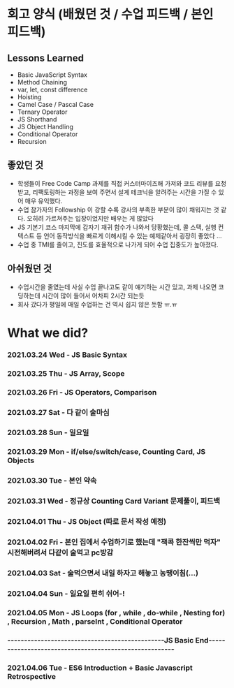 # 회고 양식 (배웠던 것 / 수업 피드백 / 본인 피드백)

## Lessons Learned
- Basic JavaScript Syntax
- Method Chaining
- var, let, const difference
- Hoisting
- Camel Case / Pascal Case
- Ternary Operator
- JS Shorthand
- JS Object Handling
- Conditional Operator
- Recursion

## 좋았던 것
- 학생들이 Free Code Camp 과제를 직접 커스터마이즈해 가져와 코드 리뷰를 요청받고, 리팩토링하는 과정을 보여 주면서 설계 테크닉을 알려주는 시간을 가질 수 있어 매우 유익했다.
- 수업 참가자의 Followship 이 강할 수록 강사의 부족한 부분이 많이 채워지는 것 같다. 오히려 가르쳐주는 입장이었지만 배우는 게 많았다
- JS 기본기 코스 마지막에 갑자기 재귀 함수가 나와서 당황했는데, 콜 스택, 실행 컨텍스트 등 언어 동작방식을 빠르게 이해시킬 수 있는 예제같아서 굉장히 좋았다 ...
- 수업 중 TMI를 줄이고, 진도를 효율적으로 나가게 되어 수업 집중도가 높아졌다.

## 아쉬웠던 것
- 수업시간을 줄였는데 사실 수업 끝나고도 같이 얘기하는 시간 있고, 과제 나오면 코딩하는데 시간이 많이 들어서 어차피 2시간 되는듯
- 회사 갔다가 평일에 매일 수업하는 건 역시 쉽지 않은 듯함 ㅠ.ㅠ

# What we did?

### 2021.03.24 Wed - JS Basic Syntax
### 2021.03.25 Thu - JS Array, Scope
### 2021.03.26 Fri - JS Operators, Comparison
### 2021.03.27 Sat - 다 같이 술마심
### 2021.03.28 Sun - 일요일
### 2021.03.29 Mon - if/else/switch/case, Counting Card, JS Objects
### 2021.03.30 Tue - 본인 약속
### 2021.03.31 Wed - 정규상 Counting Card Variant 문제풀이, 피드백
### 2021.04.01 Thu - JS Object (따로 문서 작성 예정)
### 2021.04.02 Fri - 본인 집에서 수업하기로 했는데 "잭콕 한잔씩만 먹자" 시전해버려서 다같이 술먹고 pc방감
### 2021.04.03 Sat - 술먹으면서 내일 하자고 해놓고 농땡이침(...)
### 2021.04.04 Sun - 일요일 편히 쉬어-!
### 2021.04.05 Mon - JS Loops (for , while , do-while , Nesting for) , Recursion , Math , parseInt , Conditional Operator
### -----------------------------------------------JS Basic End-------------------------------------------------------
### 2021.04.06 Tue - ES6 Introduction + Basic Javascript Retrospective

